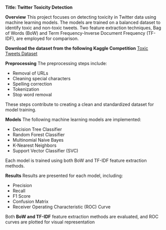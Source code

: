 **Title: Twitter Toxicity Detection**

**Overview**
This project focuses on detecting toxicity in Twitter data using machine learning models. The models are trained on a balanced dataset to identify toxic and non-toxic tweets. Two feature extraction techniques, Bag of Words (BoW) and Term Frequency-Inverse Document Frequency (TF-IDF), are employed for comparison.

**Download the dataset from the following Kaggle Competition**
[Toxic Tweets Dataset](https://www.kaggle.com/datasets/ashwiniyer176/toxic-tweets-dataset)

**Preprocessing**
The preprocessing steps include:

- Removal of URLs
- Cleaning special characters 
- Spelling correction
- Tokenization
- Stop word removal

These steps contribute to creating a clean and standardized dataset for model training.

**Models**
The following machine learning models are implemented:

- Decision Tree Classifier
- Random Forest Classifier
- Multinomial Naive Bayes
- K-Nearest Neighbors
- Support Vector Classifier (SVC)

Each model is trained using both BoW and TF-IDF feature extraction methods.

**Results**
Results are presented for each model, including:

- Precision
- Recall
- F1 Score
- Confusion Matrix
- Receiver Operating Characteristic (ROC) Curve

Both **BoW and TF-IDF** feature extraction methods are evaluated, and ROC curves are plotted for visual representation
